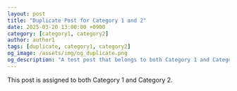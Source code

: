 ```yaml
---
layout: post
title: "Duplicate Post for Category 1 and 2"
date: 2025-03-20 13:00:00 +0900
category: [category1, category2]
author: author1
tags: [duplicate, category1, category2]
og_image: /assets/img/og_duplicate.png
og_description: "A test post that belongs to both Category 1 and Category 2."
---
```

This post is assigned to both Category 1 and Category 2.

